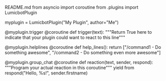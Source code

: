 README.md
from asyncio import coroutine
from .plugins import LumicbotPlugin

myplugin = LumicbotPlugin("My Plugin", author="Me")

@myplugin.trigger
@coroutine
def trigger(text):
    """Return True here to indicate that your plugin could want to react to this line"""

@myplugin.helplines
@coroutine
def help_lines():
    return ["/command1 - Do something awesome", "/command2 - Do something even more awesome"]

@myplugin.group_chat
@coroutine
def reaction(text, sender, respond):
    """Program your actual reaction in this coroutine"""
    yield from respond("Hello, %s!", sender.firstname)

